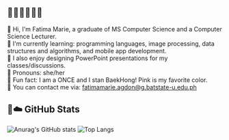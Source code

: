 ## 🩷🌸🌷🧸🎀🫧

<!--
**marieemoiselle/marieemoiselle** is a ✨ _special_ ✨ repository because its `README.md` (this file) appears on your GitHub profile.

Here are some ideas to get you started:

- 🔭 I’m currently working on ...
- 🌱 I’m currently learning ...
- 👯 I’m looking to collaborate on ...
- 🤔 I’m looking for help with ...
- 💬 Ask me about ...
- 📫 How to reach me: ...
- 😄 Pronouns: ...
- ⚡ Fun fact: ...
-->

🩷 Hi, I'm Fatima Marie, a graduate of MS Computer Science and a Computer Science Lecturer.<br/>
🌱 I'm currently learning: programming languages, image processing, data structures and algorithms, and mobile app development.<br/>
🌼 I also enjoy designing PowerPoint presentations for my classes/discussions.<br/>
🥰 Pronouns: she/her<br/>
🎀 Fun fact: I am a ONCE and I stan BaekHong! Pink is my favorite color.<br/>
💌 You can contact me via: <a href = "mailto:fatimamarie.agdon@g.batstate-u.edu.ph">fatimamarie.agdon@g.batstate-u.edu.ph</a>

## 🏹☁️ GitHub Stats

![Anurag's GitHub stats](https://github-readme-stats.vercel.app/api?username=marieemoiselle&show_icons=true&theme=bear) ![Top Langs](https://github-readme-stats.vercel.app/api/top-langs/?username=marieemoiselle&layout=compact&theme=bear) <br/>
<!--[![trophy](https://github-profile-trophy.vercel.app/?username=marieemoiselle)](https://github.com/ryo-ma/github-profile-trophy)-->

